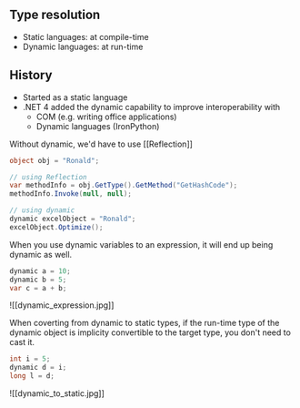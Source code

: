 ## Type resolution
- Static languages: at compile-time
- Dynamic languages: at run-time

## History
- Started as a static language
- .NET 4 added the dynamic capability to improve interoperability with
  - COM (e.g. writing office applications)
  - Dynamic languages (IronPython)

Without dynamic, we'd have to use [[Reflection]]

```csharp
object obj = "Ronald";

// using Reflection
var methodInfo = obj.GetType().GetMethod("GetHashCode");
methodInfo.Invoke(null, null);

// using dynamic
dynamic excelObject = "Ronald";
excelObject.Optimize();
```

When you use dynamic variables to an expression, it will end up being dynamic as well.

```csharp
dynamic a = 10;
dynamic b = 5;
var c = a + b;
```
![[dynamic_expression.jpg]]

When coverting from dynamic to static types, if the run-time type of the dynamic object is implicity convertible to the target type, you don't need to cast it.

```csharp
int i = 5;
dynamic d = i;
long l = d;
```
![[dynamic_to_static.jpg]]